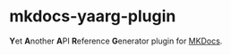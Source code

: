 # mkdocs-yaarg-plugin

**Y**et **A**nother **A**PI **R**eference **G**enerator plugin for [MKDocs](https://www.mkdocs.org/).
